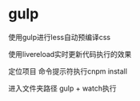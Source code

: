 # gulp
使用gulp进行less自动预编译css

使用livereload实时更新代码执行的效果

定位项目 命令提示符执行cnpm install

进入文件夹路径  gulp + watch执行
